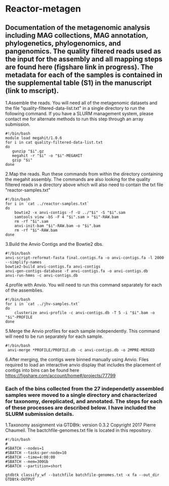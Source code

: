 # Reactor-metagen
## Documentation of the metagenomic analysis including MAG collections, MAG annotation, phylogenetics, phylogenomics, and pangenomics. The quality filtered reads used as the input for the assembly and all mapping steps are found here (figshare link in progress). The metadata for each of the samples is contained in the supplemental table (S1) in the manuscript (link to mscript).

1.Assemble the reads. You will need all of the metagenomic datasets and the file "quality-filtered-data-list.txt" in a single directory to run the following command. If you have a SLURM management system, please contact me for alternate methods to run this step through an array submission.
     
    #!/bin/bash
    module load megahit/1.0.6
    for i in cat quality-filtered-data-list.txt
    do
       gunzip "$i".gz
       megahit -r "$i" -o "$i"-MEGAHIT
       gzip "$i"
    done
    
2.Map the reads. Run these commands from within the directory containing the megahit assembly. The commands are also looking for the quality filtered reads in a directory above which will also need to contain the txt file "reactor-samples.txt"
    
    #!/bin/bash
    for i in `cat ../reactor-samples.txt`
    do
        bowtie2 -x anvi-contigs -f -U ../"$i" -S "$i".sam
        samtools view -bS -F 4 "$i".sam > "$i"-RAW.bam
        rm -rf "$i".sam
        anvi-init-bam "$i"-RAW.bam -o "$i".bam
        rm -rf "$i"-RAW.bam
    done

3.Build the Anvio Contigs and the Bowtie2 dbs.

    #!/bin/bash
    anvi-script-reformat-fasta final.contigs.fa -o anvi-contigs.fa -l 2000 --simplify-names
    bowtie2-build anvi-contigs.fa anvi-contigs
    anvi-gen-contigs-database -f anvi-contigs.fa -o anvi-contigs.db
    anvi-run-hmms -c anvi-contigs.db
     
4.profile with Anvio. You will need to run this command separately for each of the assemblies. 

    #!/bin/bash
    for i in `cat ../jhv-samples.txt`
    do
        clusterize anvi-profile -c anvi-contigs.db -T 5 -i "$i".bam -o "$i"-PROFILE
    done  
    
5.Merge the Anvio profiles for each sample independently. This command will need to be run separately for each sample.  

    #!/bin/bash
     anvi-merge *PROFILE/PROFILE.db -c anvi-contigs.db -o 2MPRE-MERGED
     
6.After merging, the contigs were binned manually using Anvio. Files required to load an interactive anvio display that includes the placement of contigs into bins can be found here https://figshare.com/account/home#/projects/77799

### Each of the bins collected from the 27 independetly assembled samples were moved to a single directory and characterized for taxonomy, dereplicated, and annotated. The steps for each of these processes are described below. I have included the SLURM submission details.

1.Taxonomy assignment via GTDBtk: version 0.3.2 Copyright 2017 Pierre Chaumeil. The bactchfile-genomes.txt file is located in this repository. 

    #!/bin/bash
    #
    #SBATCH --nodes=1
    #SBATCH --tasks-per-node=10
    #SBATCH --time=4:00:00
    #SBATCH --mem=300Gb
    #SBATCH --partition=short

    gtdbtk classify_wf --batchfile batchfile-genomes.txt -x fa --out_dir GTDBtk-OUTPUT


